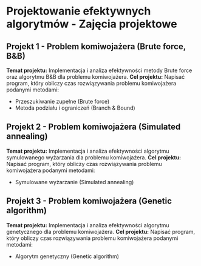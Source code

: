 # Projektowanie efektywnych algorytmów - Zajęcia projektowe

## Projekt 1 - Problem komiwojażera (Brute force, B&B)
**Temat projektu:** Implementacja i analiza efektywności metody Brute force oraz algorytmu B&B dla problemu komiwojażera.
**Cel projektu:**
Napisać program, który obliczy czas rozwiązywania problemu komiwojażera podanymi metodami:
- Przeszukiwanie zupełne (Brute force)
- Metoda podziału i ograniczeń (Branch & Bound)

## Projekt 2 - Problem komiwojażera (Simulated annealing)
**Temat projektu:** Implementacja i analiza efektywności algorytmu symulowanego wyżarzania dla problemu komiwojażera.
**Cel projektu:**
Napisać program, który obliczy czas rozwiązywania problemu komiwojażera podanymi metodami:
- Symulowane wyżarzanie (Simulated annealing)

## Projekt 3 - Problem komiwojażera (Genetic algorithm)
**Temat projektu:** Implementacja i analiza efektywności algorytmu genetycznego dla problemu komiwojażera.
**Cel projektu:**
Napisać program, który obliczy czas rozwiązywania problemu komiwojażera podanymi metodami:
- Algorytm genetyczny (Genetic algorithm)